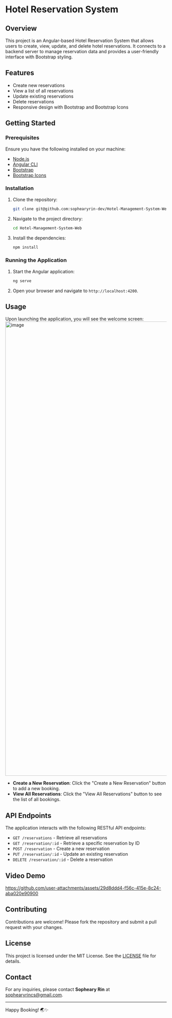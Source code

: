 # Hotel Reservation System

## Overview

This project is an Angular-based Hotel Reservation System that allows users to create, view, update, and delete hotel reservations. It connects to a backend server to manage reservation data and provides a user-friendly interface with Bootstrap styling.

## Features

- Create new reservations
- View a list of all reservations
- Update existing reservations
- Delete reservations
- Responsive design with Bootstrap and Bootstrap Icons

## Getting Started

### Prerequisites

Ensure you have the following installed on your machine:

- [Node.js](https://nodejs.org/)
- [Angular CLI](https://angular.io/cli)
- [Bootstrap](https://getbootstrap.com/)
- [Bootstrap Icons](https://icons.getbootstrap.com/)

### Installation

1. Clone the repository:
   ```bash
   git clone git@github.com:sophearyrin-dev/Hotel-Management-System-Web.git
   ```
2. Navigate to the project directory:
   ```bash
   cd Hotel-Management-System-Web
   ```
3. Install the dependencies:
   ```bash
   npm install
   ```

### Running the Application

1. Start the Angular application:
   ```bash
   ng serve
   ```
2. Open your browser and navigate to `http://localhost:4200`.

## Usage

Upon launching the application, you will see the welcome screen:
<img width="1420" alt="image" src="https://github.com/user-attachments/assets/7415f4a6-147f-40c6-8d16-0f4e4d6b7d39" />
- **Create a New Reservation**: Click the "Create a New Reservation" button to add a new booking.
- **View All Reservations**: Click the "View All Reservations" button to see the list of all bookings.

## API Endpoints

The application interacts with the following RESTful API endpoints:

- `GET /reservations` - Retrieve all reservations
- `GET /reservation/:id` - Retrieve a specific reservation by ID
- `POST /reservation` - Create a new reservation
- `PUT /reservation/:id` - Update an existing reservation
- `DELETE /reservation/:id` - Delete a reservation

## Video Demo

https://github.com/user-attachments/assets/29d8ddd4-f56c-415e-8c24-aba020e90900


## Contributing

Contributions are welcome! Please fork the repository and submit a pull request with your changes.

## License

This project is licensed under the MIT License. See the [LICENSE](LICENSE) file for details.

## Contact

For any inquiries, please contact **Sopheary Rin** at [sophearyrincs@gmail.com](mailto:sophearyrincs@gmail.com).

---

Happy Booking! 🌏✨

